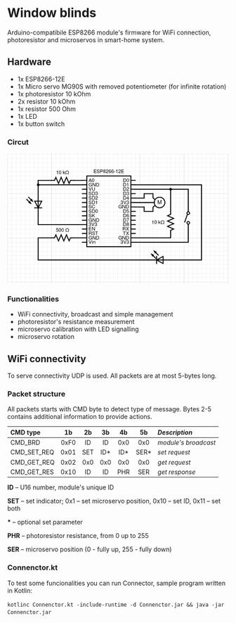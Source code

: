 # Window blinds
Arduino-compatibile ESP8266 module's firmware for WiFi connection, photoresistor and microservos in smart-home system.

## Hardware
* 1x ESP8266-12E
* 1x Micro servo MG90S with removed potentiometer (for infinite rotation)
* 1x photoresistor 10 kOhm
* 2x resistor 10 kOhm
* 1x resistor 500 Ohm
* 1x LED
* 1x button switch

### Circut
![circut.png](docs/circut.png) 

### Functionalities
* WiFi connectivity, broadcast and simple management
* photoresistor's resistance measurement
* microservo calibration with LED signalling
* microservo rotation

## WiFi connectivity
To serve connectivity UDP is used. All packets are at most 5-bytes long.
### Packet structure
All packets starts with CMD byte to detect type of message. Bytes 2-5 contains additional information to provide actions.

| CMD type      | 1b    | 2b    | 3b    | 4b    | 5b    | *Description*         |
|:--------------|:-----:|:-----:|:-----:|:-----:|:-----:|:----------------------|
| CMD_BRD       | 0xF0  | ID    | ID    | 0x0   | 0x0   | *module's broadcast*  |
| CMD_SET_REQ   | 0x01  | SET   | ID\*  | ID\*  | SER\* | *set request*         |
| CMD_GET_REQ   | 0x02  | 0x0   | 0x0   | 0x0   | 0x0   | *get request*         |
| CMD_GET_RES   | 0x10  | ID    | ID    | PHR   | SER   | *get response*        |


**ID** – U16 number, module's unique ID

**SET** – set indicator; 0x1 – set microservo position, 0x10 – set ID, 0x11 – set both

**\*** – optional set parameter

**PHR** – photoresistor resistance, from 0 up to 255

**SER** – microservo position (0 - fully up, 255 - fully down)

### Connenctor.kt

To test some funcionalities you can run Connector, sample program written in Kotlin:

```kotlinc Connenctor.kt -include-runtime -d Connenctor.jar && java -jar Connenctor.jar```